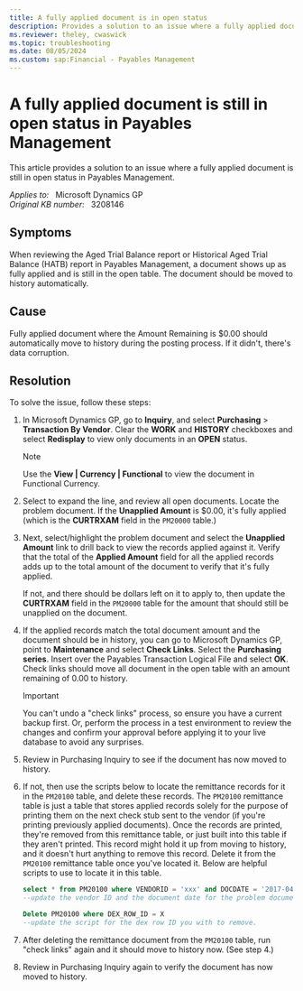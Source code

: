 ```yaml
---
title: A fully applied document is in open status
description: Provides a solution to an issue where a fully applied document is still in open status in Payables Management.
ms.reviewer: theley, cwaswick
ms.topic: troubleshooting
ms.date: 08/05/2024
ms.custom: sap:Financial - Payables Management
---
```

# A fully applied document is still in open status in Payables Management

This article provides a solution to an issue where a fully applied document is still in open status in Payables Management.

_Applies to:_ &nbsp; Microsoft Dynamics GP  
_Original KB number:_ &nbsp; 3208146

## Symptoms

When reviewing the Aged Trial Balance report or Historical Aged Trial Balance (HATB) report in Payables Management, a document shows up as fully applied and is still in the open table. The document should be moved to history automatically.

## Cause

Fully applied document where the Amount Remaining is $0.00 should automatically move to history during the posting process. If it didn't, there's data corruption.

## Resolution

To solve the issue, follow these steps:

1. In Microsoft Dynamics GP, go to **Inquiry**, and select **Purchasing** > **Transaction By Vendor**. Clear the **WORK** and **HISTORY** checkboxes and select **Redisplay** to view only documents in an **OPEN** status.

    > [!NOTE]
    > Use the **View | Currency | Functional** to view the document in Functional Currency.

2. Select to expand the line, and review all open documents. Locate the problem document. If the **Unapplied Amount** is $0.00, it's fully applied (which is the **CURTRXAM** field in the `PM20000` table.)

3. Next, select/highlight the problem document and select the **Unapplied Amount** link to drill back to view the records applied against it. Verify that the total of the **Applied Amount** field for all the applied records adds up to the total amount of the document to verify that it's fully applied.

    If not, and there should be dollars left on it to apply to, then update the **CURTRXAM** field in the `PM20000` table for the amount that should still be unapplied on the document.

4. If the applied records match the total document amount and the document should be in history, you can go to Microsoft Dynamics GP, point to **Maintenance** and select **Check Links**. Select the **Purchasing series**. Insert over the Payables Transaction Logical File and select **OK**. Check links should move all document in the open table with an amount remaining of 0.00 to history.

    > [!IMPORTANT]
    > You can't undo a "check links" process, so ensure you have a current backup first. Or, perform the process in a test environment to review the changes and confirm your approval before applying it to your live database to avoid any surprises.

5. Review in Purchasing Inquiry to see if the document has now moved to history.

6. If not, then use the scripts below to locate the remittance records for it in the `PM20100` table, and delete these records. The `PM20100` remittance table is just a table that stores applied records solely for the purpose of printing them on the next check stub sent to the vendor (if you're printing previously applied documents). Once the records are printed, they're removed from this remittance table, or just built into this table if they aren't printed. This record might hold it up from moving to history, and it doesn't hurt anything to remove this record. Delete it from the `PM20100` remittance table once you've located it. Below are helpful scripts to use to locate it in this table.

    ```sql
    select * from PM20100 where VENDORID = 'xxx' and DOCDATE = '2017-04-12'
    --update the vendor ID and the document date for the problem document to help locate it.

    Delete PM20100 where DEX_ROW_ID = X
    --update the script for the dex row ID you with to remove.
    ```

7. After deleting the remittance document from the `PM20100` table, run "check links" again and it should move to history now. (See step 4.)

8. Review in Purchasing Inquiry again to verify the document has now moved to history.
